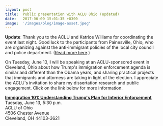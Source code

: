 ```yaml
---
layout: post
title:  Public presentation with ACLU Ohio (updated)
date:   2017-06-09 15:01:35 +0300
image:  '/images/blog/image-asset.jpeg' 
---
```


**Update**: Thank you to the ACLU and Katrice Williams for coordinating the event last night. Good luck to the participants from Painesville, Ohio, who are organizing against the anti-immigrant policies of the local city council and police department. ([Read more here](http://www.cleveland.com/metro/index.ssf/2017/06/critics_question_painesvilles.html).)

On Tuesday, June 13, I will be speaking at an ACLU-sponsored event in Cleveland, Ohio about how Trump's immigration enforcement agenda is similar and different than the Obama years, and sharing practical projects that immigrants and attorneys are taking in light of the election. I appreciate the ACLU's invitation to share my dissertation research and public engagement. Click on the link below for more information.

[**Immigration 101: Understanding Trump's Plan for Interior Enforcement**](https://action.aclu.org/secure/oh-immigration-101-cleveland-2017-0613)\
Tuesday, June 13, 5:30 p.m.\
ACLU of Ohio\
4506 Chester Avenue\
Cleveland, OH 44103-3621


